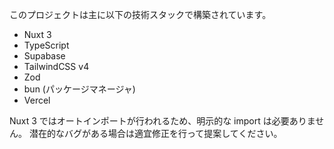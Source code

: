 このプロジェクトは主に以下の技術スタックで構築されています。

- Nuxt 3
- TypeScript
- Supabase
- TailwindCSS v4
- Zod
- bun (パッケージマネージャ)
- Vercel

Nuxt 3 ではオートインポートが行われるため、明示的な import は必要ありません。
潜在的なバグがある場合は適宜修正を行って提案してください。
